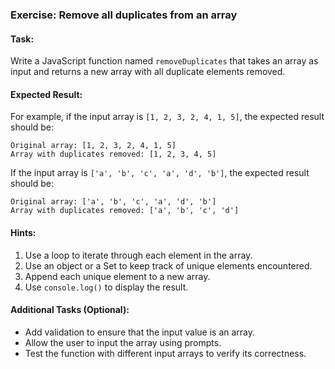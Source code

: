 ### Exercise: Remove all duplicates from an array

#### Task:
Write a JavaScript function named `removeDuplicates` that takes an array as input and returns a new array with all duplicate elements removed.

#### Expected Result:
For example, if the input array is `[1, 2, 3, 2, 4, 1, 5]`, the expected result should be:
```
Original array: [1, 2, 3, 2, 4, 1, 5]
Array with duplicates removed: [1, 2, 3, 4, 5]
```
If the input array is `['a', 'b', 'c', 'a', 'd', 'b']`, the expected result should be:
```
Original array: ['a', 'b', 'c', 'a', 'd', 'b']
Array with duplicates removed: ['a', 'b', 'c', 'd']
```

#### Hints:
1. Use a loop to iterate through each element in the array.
2. Use an object or a Set to keep track of unique elements encountered.
3. Append each unique element to a new array.
4. Use `console.log()` to display the result.

#### Additional Tasks (Optional):
- Add validation to ensure that the input value is an array.
- Allow the user to input the array using prompts.
- Test the function with different input arrays to verify its correctness.
